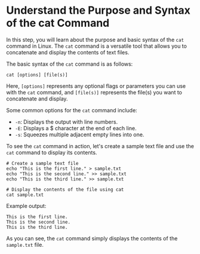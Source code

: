 # Understand the Purpose and Syntax of the cat Command

In this step, you will learn about the purpose and basic syntax of the `cat` command in Linux. The `cat` command is a versatile tool that allows you to concatenate and display the contents of text files.

The basic syntax of the `cat` command is as follows:

```
cat [options] [file(s)]
```

Here, `[options]` represents any optional flags or parameters you can use with the `cat` command, and `[file(s)]` represents the file(s) you want to concatenate and display.

Some common options for the `cat` command include:

- `-n`: Displays the output with line numbers.
- `-E`: Displays a $ character at the end of each line.
- `-s`: Squeezes multiple adjacent empty lines into one.

To see the `cat` command in action, let's create a sample text file and use the `cat` command to display its contents.

```
# Create a sample text file
echo "This is the first line." > sample.txt
echo "This is the second line." >> sample.txt
echo "This is the third line." >> sample.txt

# Display the contents of the file using cat
cat sample.txt
```

Example output:

```
This is the first line.
This is the second line.
This is the third line.
```

As you can see, the `cat` command simply displays the contents of the `sample.txt` file.
